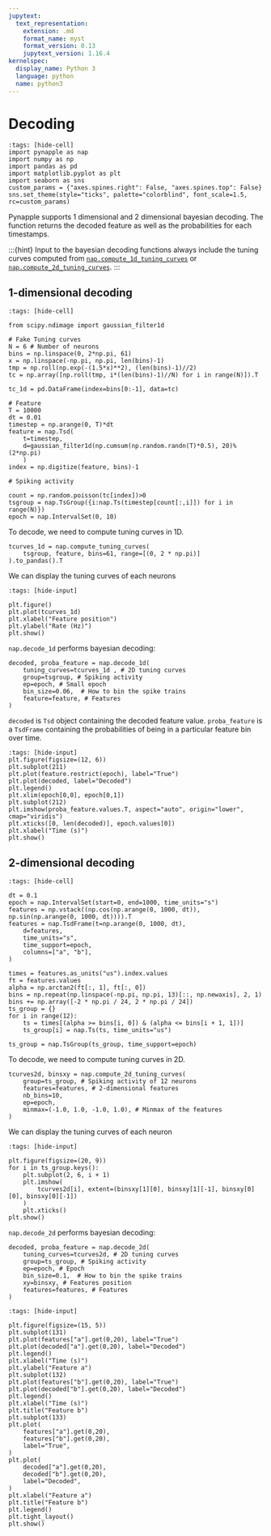 ```yaml
---
jupytext:
  text_representation:
    extension: .md
    format_name: myst
    format_version: 0.13
    jupytext_version: 1.16.4
kernelspec:
  display_name: Python 3
  language: python
  name: python3
---
```


# Decoding

```{code-cell} ipython3
:tags: [hide-cell]
import pynapple as nap
import numpy as np
import pandas as pd
import matplotlib.pyplot as plt
import seaborn as sns
custom_params = {"axes.spines.right": False, "axes.spines.top": False}
sns.set_theme(style="ticks", palette="colorblind", font_scale=1.5, rc=custom_params)
```
Pynapple supports 1 dimensional and 2 dimensional bayesian decoding. The function returns the decoded feature as well as the probabilities for each timestamps. 


:::{hint}
Input to the bayesian decoding functions always include the tuning curves computed from [`nap.compute_1d_tuning_curves`](pynapple.process.tuning_curves.compute_1d_tuning_curves) or [`nap.compute_2d_tuning_curves`](pynapple.process.tuning_curves.compute_2d_tuning_curves).
:::

## 1-dimensional decoding

```{code-cell} ipython3
:tags: [hide-cell]

from scipy.ndimage import gaussian_filter1d

# Fake Tuning curves
N = 6 # Number of neurons
bins = np.linspace(0, 2*np.pi, 61)
x = np.linspace(-np.pi, np.pi, len(bins)-1)
tmp = np.roll(np.exp(-(1.5*x)**2), (len(bins)-1)//2)
tc = np.array([np.roll(tmp, i*(len(bins)-1)//N) for i in range(N)]).T

tc_1d = pd.DataFrame(index=bins[0:-1], data=tc)

# Feature
T = 10000
dt = 0.01
timestep = np.arange(0, T)*dt
feature = nap.Tsd(
    t=timestep,
    d=gaussian_filter1d(np.cumsum(np.random.randn(T)*0.5), 20)%(2*np.pi)
    )
index = np.digitize(feature, bins)-1

# Spiking activity

count = np.random.poisson(tc[index])>0
tsgroup = nap.TsGroup({i:nap.Ts(timestep[count[:,i]]) for i in range(N)})
epoch = nap.IntervalSet(0, 10)
```

To decode, we need to compute tuning curves in 1D.

```{code-cell} ipython3
tcurves_1d = nap.compute_tuning_curves(
    tsgroup, feature, bins=61, range=[(0, 2 * np.pi)]
).to_pandas().T
```

We can display the tuning curves of each neurons

```{code-cell} 
:tags: [hide-input]

plt.figure()
plt.plot(tcurves_1d)
plt.xlabel("Feature position")
plt.ylabel("Rate (Hz)")
plt.show()
```

`nap.decode_1d` performs bayesian decoding:


```{code-cell} ipython3
decoded, proba_feature = nap.decode_1d(
    tuning_curves=tcurves_1d , # 2D tuning curves
    group=tsgroup, # Spiking activity
    ep=epoch, # Small epoch
    bin_size=0.06,  # How to bin the spike trains
    feature=feature, # Features
)
```

`decoded` is `Tsd` object containing the decoded feature value. `proba_feature` is a `TsdFrame` containing the probabilities of being in a particular feature bin over time.

```{code-cell} ipython3
:tags: [hide-input]
plt.figure(figsize=(12, 6))
plt.subplot(211)
plt.plot(feature.restrict(epoch), label="True")
plt.plot(decoded, label="Decoded")
plt.legend()
plt.xlim(epoch[0,0], epoch[0,1])
plt.subplot(212)
plt.imshow(proba_feature.values.T, aspect="auto", origin="lower", cmap="viridis")
plt.xticks([0, len(decoded)], epoch.values[0])
plt.xlabel("Time (s)")
plt.show()

```


## 2-dimensional decoding

```{code-cell} ipython3
:tags: [hide-cell]

dt = 0.1
epoch = nap.IntervalSet(start=0, end=1000, time_units="s")
features = np.vstack((np.cos(np.arange(0, 1000, dt)), np.sin(np.arange(0, 1000, dt)))).T
features = nap.TsdFrame(t=np.arange(0, 1000, dt),
    d=features,
    time_units="s",
    time_support=epoch,
    columns=["a", "b"],
)

times = features.as_units("us").index.values
ft = features.values
alpha = np.arctan2(ft[:, 1], ft[:, 0])
bins = np.repeat(np.linspace(-np.pi, np.pi, 13)[::, np.newaxis], 2, 1)
bins += np.array([-2 * np.pi / 24, 2 * np.pi / 24])
ts_group = {}
for i in range(12):
    ts = times[(alpha >= bins[i, 0]) & (alpha <= bins[i + 1, 1])]
    ts_group[i] = nap.Ts(ts, time_units="us")

ts_group = nap.TsGroup(ts_group, time_support=epoch)

```

To decode, we need to compute tuning curves in 2D.


```{code-cell} ipython3
tcurves2d, binsxy = nap.compute_2d_tuning_curves(
    group=ts_group, # Spiking activity of 12 neurons
    features=features, # 2-dimensional features
    nb_bins=10,
    ep=epoch,
    minmax=(-1.0, 1.0, -1.0, 1.0), # Minmax of the features
)
```

We can display the tuning curves of each neuron

```{code-cell} 
:tags: [hide-input]

plt.figure(figsize=(20, 9))
for i in ts_group.keys():
    plt.subplot(2, 6, i + 1)
    plt.imshow(
        tcurves2d[i], extent=(binsxy[1][0], binsxy[1][-1], binsxy[0][0], binsxy[0][-1])
    )
    plt.xticks()
plt.show()
```

`nap.decode_2d` performs bayesian decoding:


```{code-cell} ipython3
decoded, proba_feature = nap.decode_2d(
    tuning_curves=tcurves2d, # 2D tuning curves
    group=ts_group, # Spiking activity
    ep=epoch, # Epoch
    bin_size=0.1,  # How to bin the spike trains
    xy=binsxy, # Features position
    features=features, # Features
)
```

```{code-cell} ipython3
:tags: [hide-input]

plt.figure(figsize=(15, 5))
plt.subplot(131)
plt.plot(features["a"].get(0,20), label="True")
plt.plot(decoded["a"].get(0,20), label="Decoded")
plt.legend()
plt.xlabel("Time (s)")
plt.ylabel("Feature a")
plt.subplot(132)
plt.plot(features["b"].get(0,20), label="True")
plt.plot(decoded["b"].get(0,20), label="Decoded")
plt.legend()
plt.xlabel("Time (s)")
plt.title("Feature b")
plt.subplot(133)
plt.plot(
    features["a"].get(0,20),
    features["b"].get(0,20),
    label="True",
)
plt.plot(
    decoded["a"].get(0,20),
    decoded["b"].get(0,20),
    label="Decoded",
)
plt.xlabel("Feature a")
plt.title("Feature b")
plt.legend()
plt.tight_layout()
plt.show()
```
